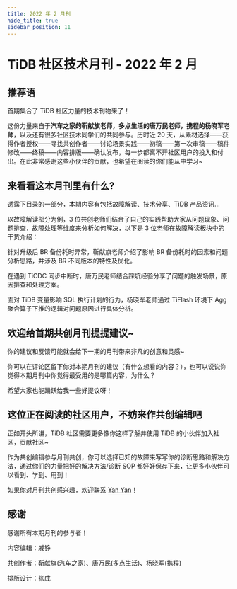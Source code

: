 ```yaml
---
title: 2022 年 2 月刊
hide_title: true
sidebar_position: 11
---
```


# TiDB 社区技术月刊 - 2022 年 2 月

## 推荐语

首期集合了 TiDB 社区力量的技术刊物来了！

这份力量来自于**汽车之家的靳献旗老师，多点生活的唐万民老师，携程的杨晓军老师**，以及还有很多社区技术同学们的共同参与。历时近 20 天，从素材选择——获得作者授权——寻找共创作者——讨论场景实践——初稿——第一次审稿——稿件修改——终稿——内容排版——确认发布，每一步都离不开社区用户的投入和付出。在此非常感谢这些小伙伴的贡献，也希望在阅读的你们能从中学习\~

## 来看看这本月刊里有什么?

透露下目录的一部分，本期内容有包括故障解读、技术分享、TiDB 产品资讯...

以故障解读部分为例，3 位共创老师们结合了自己的实践帮助大家从问题现象、问题排查，故障处理等维度来分析如何解决，以下是 3 位老师在故障解读板块中的干货介绍：

针对升级后 BR 备份耗时异常，靳献旗老师介绍了影响 BR 备份耗时的因素和问题分析思路，并涉及 BR 不同版本的特性及优化。

在遇到 TiCDC 同步中断时，唐万民老师结合踩坑经验分享了问题的触发场景，原因排查和处理方案。

面对 TiDB 变量影响 SQL 执行计划的行为，杨晓军老师通过 TiFlash 环境下 Agg 聚合算子下推的逻辑对问题原因进行具体分析。

## 欢迎给首期共创月刊提提建议\~

你的建议和反馈可能就会给下一期的月刊带来非凡的创意和灵感\~

你可以在评论区留下你对本期月刊的建议（有什么想看的内容？），也可以说说你觉得本期月刊中你觉得最受用的是哪篇内容，为什么？

希望大家也能踊跃给我一些好提议呀！

## 这位正在阅读的社区用户，不妨来作共创编辑吧

正如开头所讲，TiDB 社区需要更多像你这样了解并使用 TiDB 的小伙伴加入社区，贡献社区\~

作为共创编辑参与月刊共创，你可以选择已知的故障来写写你的诊断思路和解决方法，通过你们的力量把好的解决方法/诊断 SOP 都好好保存下来，让更多小伙伴可以看到、学到、用到！

如果你对月刊共创感兴趣，欢迎联系 [Yan Yan](https://asktug.com/u/yy%E7%A4%BE%E5%8C%BA%E5%B0%8F%E5%B8%AE%E6%89%8B/summary)！

## 感谢

感谢所有本期月刊的参与者！

内容编辑：戚铮

共创作者：靳献旗(汽车之家)、唐万民(多点生活)、杨晓军(携程)

排版设计：张成
